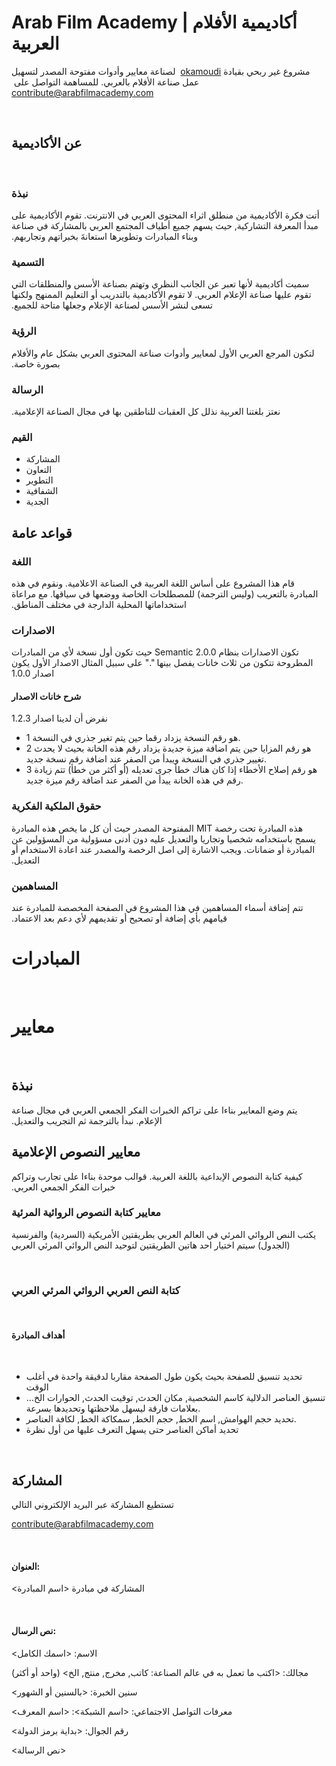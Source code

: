 # Arab Film Academy | أكاديمية اﻷفلام العربية
&#x202b;
مشروع غير ربحي بقيادة 
[okamoudi](https://twitter.com/okamoudi)
&#x202b;
 لصناعة معايير وأدوات مفتوحة المصدر لتسهيل عمل صناعة الأفلام بالعربي.
للمساهمة التواصل على
&#x202b;
[contribute@arabfilmacademy.com](mailto://contribute@arabfilmacademy.com?subject=%D8%A7%D9%84%D9%85%D8%B4%D8%A7%D8%B1%D9%83%D8%A9%20%D9%81%D9%8A%20%D9%85%D8%A8%D8%A7%D8%AF%D8%B1%D8%A9&body=%D8%A7%D9%84%D8%A7%D8%B3%D9%85%3A%0D%0A%D9%85%D8%AC%D8%A7%D9%84%D9%83%3A%20%0D%0A%D8%B3%D9%86%D9%8A%D9%86%20%D8%A7%D9%84%D8%AE%D8%A8%D8%B1%D8%A9%3A%20%0D%0A%D9%85%D8%B9%D8%B1%D9%81%D8%A7%D8%AA%20%D8%A7%D9%84%D8%AA%D9%88%D8%A7%D8%B5%D9%84%20%D8%A7%D9%84%D8%A7%D8%AC%D8%AA%D9%85%D8%A7%D8%B9%D9%8A%3A%0D%0A%D8%B1%D9%82%D9%85%20%D8%A7%D9%84%D8%AC%D9%88%D8%A7%D9%84%3A%20%0D%0A)


&#x202b;
## عن اﻷكاديمية
&#x202b;
### نبذة
&#x202b;
أتت فكرة الأكاديمية من منطلق اثراء المحتوى العربي في الانترنت. تقوم اﻷكاديمية على مبدأ المعرفة التشاركية, حيث يسهم جميع أطياف المجتمع العربي بالمشاركة في صناعة وبناء المبادرات وتطويرها استعانةَ بخبراتهم وتجاربهم.
### التسمية
&#x202b;
سميت أكاديمية ﻷنها تعبر عن الجانب النظري وتهتم بصناعة اﻷسس والمنطلقات التي تقوم عليها صناعة الإعلام العربي. لا تقوم اﻷكاديمية بالتدريب أو التعليم الممنهج ولكنها تسعى لنشر اﻷسس لصناعة الإعلام وجعلها متاحة للجميع.
### الرؤية
&#x202b;
لتكون المرجع العربي اﻷول لمعايير وأدوات صناعة المحتوى العربي بشكل عام والأفلام بصورة خاصة.
### الرسالة
&#x202b;
نعتز بلغتنا العربية نذلل كل العقبات للناطقين بها في مجال الصناعة الإعلامية.
&#x202b;
### القيم
* المشاركة
  &#x202b;
* التعاون
  &#x202b;
* التطوير
  &#x202b;
* الشفافية
  &#x202b;
* الجدية

## قواعد عامة
### اللغة
&#x202b;
قام هذا المشروع على أساس اللغة العربية في الصناعة الاعلامية. ونقوم في هذه المبادرة بالتعريب (وليس الترجمة) للمصطلحات الخاصة ووضعها في سياقها. مع مراعاة استخداماتها المحلية الدارجة في مختلف المناطق.
&#x202b;
### الاصدارات
&#x202b;
تكون الاصدارات بنظام Semantic 2.0.0 حيث تكون أول نسخة لأي من المبادرات المطروحة تتكون من ثلاث خانات يفصل بينها "." على سبيل المثال الاصدار الأول يكون اصدار 1.0.0
#### شرح خانات الاصدار
&#x202b;
نفرض أن لدينا اصدار 1.2.3
&#x202b;
- 1 هو رقم النسخة يزداد رقما حين يتم تغير جذري في النسخة. 
&#x202b;
- 2 هو رقم المزايا حين يتم اضافة ميزة جديدة يزداد رقم هذه الخانة بحيث لا يحدث تغيير جذري في النسخة ويبدأ من الصفر عند اضافة رقم نسخة جديد.
&#x202b;
- 3 هو رقم إصلاح الأخطاء إذا كان هناك خطأ جرى تعديله (أو أكثر من خطأ) تتم زيادة رقم في هذه الخانة ييدأ من الصفر عند اضافة رقم ميزة جديد.
  &#x202b;
### حقوق الملكية الفكرية
&#x202b;
هذه المبادرة تحت رخصة MIT المفتوحة المصدر حيث أن كل ما يخص هذه المبادرة يسمح باستخدامه شخصيا وتجاريا والتعديل عليه دون أدنى مسؤولية من المسؤولين عن المبادرة أو ضمانات. ويجب الاشارة إلى اصل الرخصة والمصدر عند اعادة الاستخدام أو التعديل.
&#x202b;
### المساهمين
&#x202b;
تتم إضافة أسماء المساهمين في هذا المشروع في الصفحة المخصصة للمبادرة عند قيامهم بأي إضافة أو تصحيح أو تقديمهم ﻷي دعم بعد الاعتماد.
# المبادرات
&#x202b;
#  معايير
&#x202b;
##  نبذة
&#x202b;
يتم وضع المعايير بناءا على تراكم الخبرات الفكر الجمعي العربي في مجال صناعة الإعلام. نبدأ بالترجمة ثم التجريب والتعديل.
&#x202b;
## معايير النصوص الإعلامية
&#x202b;
&#x202b;
كيفية كتابة النصوص الإبداعية باللغة العربية. قوالب موحدة بناءا على تجارب وتراكم خبرات الفكر الجمعي العربي.

### معايير كتابة النصوص الروائية المرئية
&#x202b;
يكتب النص الروائي المرئي في العالم العربي بطريقتين اﻷمريكية (السردية) والفرنسية (الجدول)
سيتم اختيار احد هاتين الطريقتين لتوحيد النص الروائي المرئي العربي

&#x202b;
###  كتابة النص العربي الروائي المرئي العربي
&#x202b;
####  أهداف المبادرة
&#x202b;
- تحديد تنسيق للصفحة بحيث يكون طول الصفحة مقاربا لدقيقة واحدة في أغلب الوقت
  &#x202b;
- تنسيق العناصر الدلالية كاسم الشخصية, مكان الحدث, توقيت الحدث, الحوارات الخ… بعلامات فارقة ليسهل ملاحظتها وتحديدها بسرعة.
  &#x202b;
- تحديد حجم الهوامش, اسم الخط, حجم الخط, سمكاكة الخط, لكافة العناصر. 
&#x202b;
- تحديد أماكن العناصر حتى يسهل التعرف عليها من أول نظرة

&#x202b;
## المشاركة
&#x202b;
تستطيع المشاركة عبر البريد الإلكتروني التالي

[contribute@arabfilmacademy.com](mailto://contribute@arabfilmacademy.com?subject=%D8%A7%D9%84%D9%85%D8%B4%D8%A7%D8%B1%D9%83%D8%A9%20%D9%81%D9%8A%20%D9%85%D8%A8%D8%A7%D8%AF%D8%B1%D8%A9&body=%D8%A7%D9%84%D8%A7%D8%B3%D9%85%3A%0D%0A%D9%85%D8%AC%D8%A7%D9%84%D9%83%3A%20%0D%0A%D8%B3%D9%86%D9%8A%D9%86%20%D8%A7%D9%84%D8%AE%D8%A8%D8%B1%D8%A9%3A%20%0D%0A%D9%85%D8%B9%D8%B1%D9%81%D8%A7%D8%AA%20%D8%A7%D9%84%D8%AA%D9%88%D8%A7%D8%B5%D9%84%20%D8%A7%D9%84%D8%A7%D8%AC%D8%AA%D9%85%D8%A7%D8%B9%D9%8A%3A%0D%0A%D8%B1%D9%82%D9%85%20%D8%A7%D9%84%D8%AC%D9%88%D8%A7%D9%84%3A%20%0D%0A)

&#x202b;
#### العنوان:

&#x202b;
المشاركة في مبادرة <اسم المبادرة>

&#x202b;
#### نص الرسال:

&#x202b;
الاسم: <اسمك الكامل>

&#x202b;
مجالك: <اكتب ما تعمل به في عالم الصناعة: كاتب, مخرج, منتج, الخ> (واحد أو أكثر)

&#x202b;
سنين الخبرة: <بالسنين أو الشهور>

&#x202b;
معرفات التواصل الاجتماعي: <اسم الشبكة>: <اسم المعرف>

&#x202b;
رقم الجوال: <بداية برمز الدولة>

&#x202b;
<نص الرسالة>
